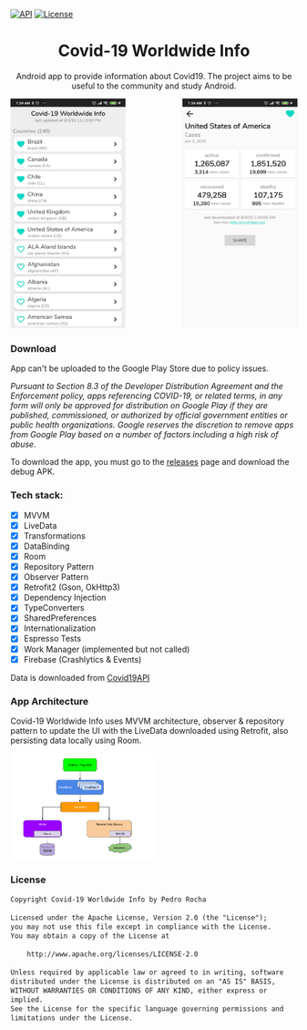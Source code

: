 <a align="center" href="https://img.shields.io/badge/API-16%2B-brightgreen.svg?style=flat
"><img alt="API" src="https://img.shields.io/badge/API-16%2B-brightgreen.svg?style=flat"/></a>
<a href="https://opensource.org/licenses/Apache-2.0"><img alt="License" src="https://img.shields.io/badge/License-Apache%202.0-blue.svg"/></a>
  
<h1 align="center">Covid-19 Worldwide Info</h1>


<p align="center">Android app to provide information about Covid19. The project aims to be useful to the community and study Android.</p>

<div>
  <img src="/images/main.jpeg" width="40%"/>
  <img src="/images/info.jpeg" align="right" width="40%"/>
</div>


### Download

App can't be uploaded to the Google Play Store due to policy issues.


_Pursuant to Section 8.3 of the Developer Distribution Agreement and the Enforcement policy, apps referencing COVID-19, or related terms, in any form will only be approved for distribution on Google Play if they are published, commissioned, or authorized by official government entities or public health organizations. Google reserves the discretion to remove apps from Google Play based on a number of factors including a high risk of abuse._


To download the app, you must go to the [releases](https://github.com/Pedr0Rocha/Covid19-Info/releases) page and download the debug APK.


### Tech stack:
- [x] MVVM
- [x] LiveData
- [x] Transformations
- [x] DataBinding
- [x] Room
- [x] Repository Pattern
- [x] Observer Pattern
- [x] Retrofit2 (Gson, OkHttp3)
- [x] Dependency Injection
- [x] TypeConverters
- [x] SharedPreferences
- [x] Internationalization
- [x] Espresso Tests
- [x] Work Manager (implemented but not called)
- [x] Firebase (Crashlytics & Events)

Data is downloaded from [Covid19API](https://covid19api.com/)

### App Architecture
Covid-19 Worldwide Info uses MVVM architecture, observer & repository pattern to update the UI with the LiveData downloaded using Retrofit, also persisting data locally using Room.

<img src="/images/architecture.png" align="center" width="50%"/>

### License 
```
Copyright Covid-19 Worldwide Info by Pedro Rocha

Licensed under the Apache License, Version 2.0 (the "License");
you may not use this file except in compliance with the License.
You may obtain a copy of the License at

    http://www.apache.org/licenses/LICENSE-2.0

Unless required by applicable law or agreed to in writing, software
distributed under the License is distributed on an "AS IS" BASIS,
WITHOUT WARRANTIES OR CONDITIONS OF ANY KIND, either express or implied.
See the License for the specific language governing permissions and
limitations under the License.
```
